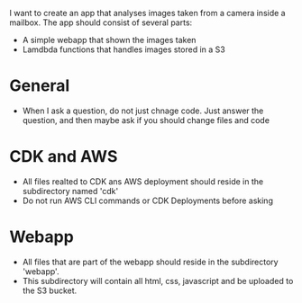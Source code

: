 I want to create an app that analyses images taken from a camera inside a mailbox.
The app should consist of several parts:
- A simple webapp that shown the images taken
- Lamdbda functions that handles images stored in a S3

# General
- When I ask a question, do not just chnage code. Just answer the question, and then maybe ask if you should change files and code

# CDK and AWS
- All files realted to CDK ans AWS deployment should reside in the subdirectory named 'cdk'
- Do not run AWS CLI commands or CDK Deployments before asking

# Webapp
- All files that are part of the webapp should reside in the subdirectory 'webapp'.
- This subdirectory will contain all html, css, javascript and be uploaded to the S3 bucket.